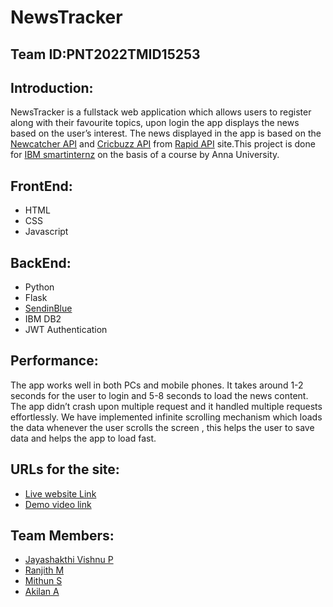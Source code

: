 # NewsTracker
## Team ID:PNT2022TMID15253

## Introduction:
NewsTracker is a fullstack web application which allows users to register along with their favourite topics, upon login the app displays the news based on the user’s interest. The news displayed in the app is based on the [Newcatcher API](https://rapidapi.com/newscatcher-api-newscatcher-api-default/api/newscatcher/) and [Cricbuzz API](https://rapidapi.com/cricketapilive/api/cricbuzz-cricket/) from [Rapid API](https://rapidapi.com/hub) site.This project is done for [IBM smartinternz](https://careereducation.smartinternz.com/) on the basis of a course by Anna University.

## FrontEnd:
- HTML
- CSS
- Javascript

## BackEnd:
- Python
- Flask
- [SendinBlue](https://www.sendinblue.com/) 
- IBM DB2
- JWT Authentication

## Performance:
The app works well in both PCs and mobile phones. It takes around 1-2 seconds for the user to login and 5-8 seconds to load the news content. The app didn’t crash upon multiple request and it handled multiple requests effortlessly. We have implemented infinite scrolling mechanism which loads the data whenever the user scrolls the screen , this helps the user to save data and helps the app to load fast.

## URLs for the site:
- [Live website Link](http://159.122.183.93:31965)
- [Demo video link](https://youtu.be/-FNAAcfvv-0)

## Team Members:
- [Jayashakthi Vishnu P](https://github.com/Jayashakthi28)
- [Ranjith M](https://github.com/Ranjith-mylsamy)
- [Mithun S](https://github.com/1Mithun1)
- [Akilan A](https://github.com/SavageSparky)
